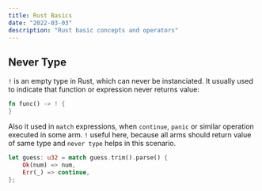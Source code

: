 ```yaml
---
title: Rust Basics
date: "2022-03-03"
description: "Rust basic concepts and operators"
---
```


## Never Type

`!` is an empty type in Rust, which can never be instanciated. It usually used to indicate that
function or expression never returns value:

```rust
fn func() -> ! {
}
```

Also it used in `match` expressions, when `continue`, `panic` or similar operation executed in
some arm. `!` useful here, because all arms should return value of same type and `never type` helps
in this scenario.

```rust
let guess: u32 = match guess.trim().parse() {
    Ok(num) => num,
    Err(_) => continue,
};
```

